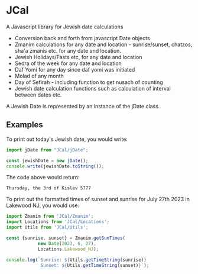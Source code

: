 # JCal

A Javascript library for Jewish date calculations

-   Conversion back and forth from javascript Date objects
-   Zmanim calculations for any date and location - sunrise/sunset, chatzos, sha'a zmanis etc. for any date and location.
-   Jewish Holidays/Fasts etc, for any date and location
-   Sedra of the week for any date and location
-   Daf Yomi for any day since daf yomi was initiated
-   Molad of any month
-   Day of Sefirah - including function to get nusach of counting
-   Jewish date calculation functions such as calculation of interval between dates etc.

A Jewish Date is represented by an instance of the jDate class.

## Examples

To print out today's Jewish date, you would write:

```javascript
import jDate from "JCal/jDate";

const jewishDate = new jDate();
console.write(jewishDate.toString());
```

The code above would return:

```
Thursday, the 3rd of Kislev 5777
```

To print out the formatted times of sunset and sunrise for July 27th 2023 in Lakewood NJ, you would use:

```javascript
import Zmanim from 'JCal/Zmanim';
import Locations from 'JCal/Locations';
import Utils from 'JCal/Utils';

const {sunrise, sunset} = Zmanim.getSunTimes(
            new Date(2023, 6, 27),
            Locations.Lakewood_NJ);

console.log(`Sunrise: ${Utils.getTimeString(sunrise)} 
             Sunset: ${Utils.getTimeString(sunset)}`);
```
